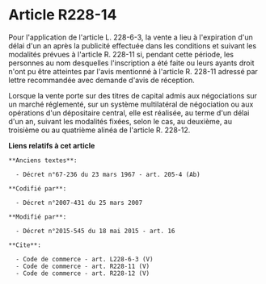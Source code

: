 # Article R228-14

Pour l'application de l'article L. 228-6-3, la vente a lieu à l'expiration d'un délai d'un an après la publicité effectuée
dans les conditions et suivant les modalités prévues à l'article R. 228-11 si, pendant cette période, les personnes au nom
desquelles l'inscription a été faite ou leurs ayants droit n'ont pu être atteintes par l'avis mentionné à l'article R. 228-11
adressé par lettre recommandée avec demande d'avis de réception. 

Lorsque la vente porte sur des titres de capital admis aux négociations sur un marché réglementé, sur un système multilatéral
de négociation ou aux opérations d'un dépositaire central, elle est réalisée, au terme d'un délai d'un an, suivant les
modalités fixées, selon le cas, au deuxième, au troisième ou au quatrième alinéa de l'article R. 228-12.

**Liens relatifs à cet article**

	**Anciens textes**:

	  - Décret n°67-236 du 23 mars 1967 - art. 205-4 (Ab)

	**Codifié par**:

	  - Décret n°2007-431 du 25 mars 2007

	**Modifié par**:

	  - Décret n°2015-545 du 18 mai 2015 - art. 16

	**Cite**:

	  - Code de commerce - art. L228-6-3 (V)
	  - Code de commerce - art. R228-11 (V)
	  - Code de commerce - art. R228-12 (V)
